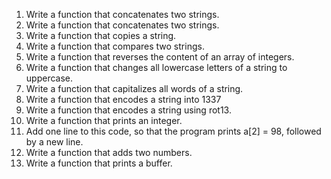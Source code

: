 1. Write a function that concatenates two strings.
2. Write a function that concatenates two strings.
3. Write a function that copies a string.
4. Write a function that compares two strings.
5. Write a function that reverses the content of an array of integers.
6. Write a function that changes all lowercase letters of a string to uppercase.
7. Write a function that capitalizes all words of a string.
8. Write a function that encodes a string into 1337
9. Write a function that encodes a string using rot13.
10. Write a function that prints an integer.
11. Add one line to this code, so that the program prints a[2] = 98, followed by a new line.
12. Write a function that adds two numbers.
13. Write a function that prints a buffer.
